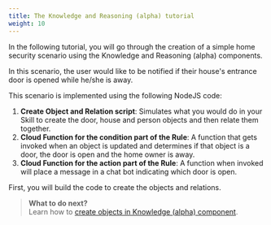 ```yaml
---
title: The Knowledge and Reasoning (alpha) tutorial
weight: 10
---
```


In the following tutorial, you will go through the creation of a simple home security scenario using the Knowledge and Reasoning (alpha) components.

In this scenario, the user would like to be notified if their house's entrance door is opened while he/she is away.

This scenario is implemented using the following NodeJS code:
1. **Create Object and Relation script**: Simulates what you would do in your Skill to create the door, house and person objects and then relate them together.
2. **Cloud Function for the condition part of the Rule**: A function that gets invoked when an object is updated and determines if that object is a door, the door is open and the home owner is away.
3. **Cloud Function for the action part of the Rule**: A function when invoked will place a message in a chat bot indicating which door is open.

First, you will build the code to create the objects and relations.

> **What to do next?**<br/>
Learn how to [create objects in Knowledge (alpha) component]({{site.baseurl}}/knowledge/create-objects).
